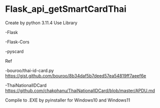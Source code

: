 # Flask_api_getSmartCardThai


Create by python 3.11.4
Use Library


-Flask


-Flask-Cors


-pyscard


Ref


-bouroo/thai-id-card.py
https://gist.github.com/bouroo/8b34daf5b7deed57ea54819ff7aeef6e


-ThaiNationalIDCard
https://github.com/chakphanu/ThaiNationalIDCard/blob/master/APDU.md


Compile to .EXE by pyinstaller for Windows10 and Windows11
